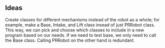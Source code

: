 ## Ideas

Create classes for different mechanisms instead of the robot as a whole; for example, make a Base, Intake, and Lift class insead of just PRRobot class. 
This way, we can pick and choose which classes to include in a new program based on our needs.
If we need to test base, we only need to call the Base class. Calling PRRobot on the other hand is redundant. 
